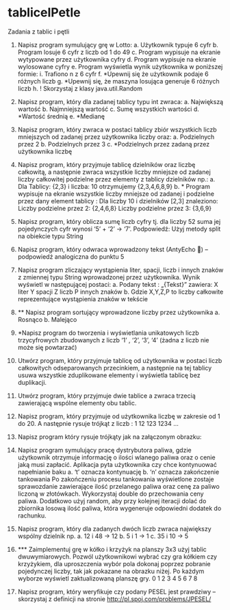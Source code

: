 # tabliceIPetle
Zadania z tablic i pętli

1. Napisz program symulujący grę w Lotto:
a. Użytkownik typuje 6 cyfr
b. Program losuje 6 cyfr z liczb od 1 do 49
c. Program wypisuje na ekranie wytypowane przez użytkownika cyfry
d. Program wypisuje na ekranie wylosowane cyfry
e. Program wyświetla wynik użytkownika w poniższej formie:
i. Trafiono n z 6 cyfr
f. *Upewnij się że użytkownik podaje 6 różnych liczb
g. *Upewnij się, że maszyna losująca generuje 6 różnych liczb
h. ! Skorzystaj z klasy java.util.Random

2. Napisz program, który dla zadanej tablicy typu int zwraca:
a. Największą wartość
b. Najmniejszą wartość
c. Sumę wszystkich wartości
d. *Wartość średnią
e. *Medianę

3. Napisz program, który zwraca w postaci tablicy zbiór wszystkich liczb mniejszych od
zadanej przez użytkownika liczby oraz:
a. Podzielnych przez 2
b. Podzielnych przez 3
c. *Podzielnych przez zadaną przez użytkownika liczbę

4. Napisz program, który przyjmuje tablicę dzielników oraz liczbę całkowitą, a następnie
zwraca wszystkie liczby mniejsze od zadanej liczby całkowitej podzielne przez elementy
z tablicy dzielników np.:
a. Dla Tablicy: {2,3} i liczba: 10 otrzymujemy {2,3,4,6,8,9}
b. * Program wypisuje na ekranie wszystkie liczby mniejsze od zadanej i podzielne
przez dany element tablicy :
Dla liczby 10 i dzielników [2,3] znaleziono:
Liczby podzielne przez 2: {2,4,6,8}
Liczby podzielne przez 3: {3,6,9}

5. Napisz program, który oblicza sumę liczb cyfry tj. dla liczby 52 suma jej pojedynczych cyfr
wynosi ‘5’ + ‘2’ -> ‘7’. Podpowiedź: Użyj metody split na obiekcie typu String

6. Napisz program, który odwraca wprowadzony tekst (AntyEcho ) – podpowiedź
analogiczna do punktu 5

7. Napisz program zliczający wystąpienia liter, spacji, liczb i innych znaków z zmiennej typu
String wprowadzonej przez użytkownika. Wynik wyświetl w następującej postaci:
a. Podany tekst : „{Tekst}” zawiera:
X liter
Y spacji
Z liczb
P innych znaków
b. Gdzie X,Y,Z,P to liczby całkowite reprezentujące wystąpienia znaków w tekście

8. ** Napisz program sortujący wprowadzone liczby przez użytkownika
a. Rosnąco
b. Malejąco

9. *Napisz program do tworzenia i wyświetlania unikatowych liczb trzycyfrowych
zbudowanych z liczb ‘1’ , ‘2’, ‘3’, ‘4’ (żadna z liczb nie może się powtarzać)

10. Utwórz program, który przyjmuje tablicę od użytkownika w postaci liczb całkowitych odseparowanych przecinkiem,
a następnie na tej tablicy usuwa wszystkie zduplikowane elementy i wyświetla tablicę bez duplikacji.

11. Utwórz program, który przyjmuje dwie tablice a zwraca trzecią zawierającą wspólne elementy obu tablic.

12. Napisz program, który przyjmuje od użytkownika liczbę w zakresie od 1 do 20. A następnie rysuje trójkąt
z liczb : 1 12 123 1234 …

13. Napisz program który rysuje trójkąty jak na załączonym obrazku:


14. Napisz program symulujący pracę dystrybutora paliwa, gdzie użytkownik otrzymuje informację o ilości wlanego
paliwa oraz o cenie jaką musi zapłacić. Aplikacja pyta użytkownika czy chce kontynuować napełnianie baku
a. ‘t’ oznacza kontynuację
b. ‘n’ oznacza zakończenie tankowania
Po zakończeniu procesu tankowania wyświetlone zostaje sprawozdanie zawierające ilość przelanego paliwa oraz
cenę za paliwo liczoną w złotówkach. Wykorzystaj double do przechowania ceny paliwa. Dodatkowo użyj random,
aby przy kolejnej iteracji dolać do zbiornika losową ilość paliwa, która wygeneruje odpowiedni dodatek do rachunku.

15. Napisz program, który dla zadanych dwóch liczb zwraca największy wspólny dzielnik np.
a. 12 i 48 -> 12
b. 5 i 1 -> 1
c. 35 i 10 -> 5
16. *** Zaimplementuj grę w kółko i krzyżyk na planszy 3x3 użyj tablic dwuwymiarowych. Pozwól użytkownikowi wybrać
czy gra kółkiem czy krzyżykiem, dla uproszczenia wybór pola dokonaj poprzez pobranie pojedynczej liczby,
tak jak pokazane na obrazku niżej. Po każdym wyborze wyświetl zaktualizowaną planszę gry.
0
1
2
3
4
5
6
7
8
17. Napisz program, który weryfikuje czy podany PESEL jest prawdziwy – skorzystaj z definicji na
stronie http://pl.spoj.com/problems/JPESEL/
